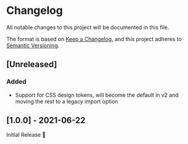 # Changelog
All notable changes to this project will be documented in this file.

The format is based on [Keep a Changelog](https://keepachangelog.com/en/1.0.0/),
and this project adheres to [Semantic Versioning](https://semver.org/spec/v2.0.0.html).

## [Unreleased]
### Added
- Support for CSS design tokens,
  will become the default in v2 and moving the rest to a legacy import option

## [1.0.0] - 2021-06-22
Initial Release 🎉
